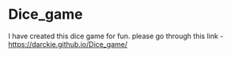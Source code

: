 # Dice_game
I have created this dice game for fun. please go through this link -
https://darckie.github.io/Dice_game/
